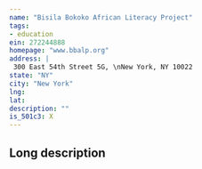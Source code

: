 ```yaml
---
name: "Bisila Bokoko African Literacy Project"
tags:
- education
ein: 272244888
homepage: "www.bbalp.org"
address: |
 300 East 54th Street 5G, \nNew York, NY 10022
state: "NY"
city: "New York"
lng: 
lat: 
description: ""
is_501c3: X
---
```


## Long description


